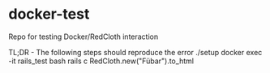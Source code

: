 # docker-test
Repo for testing Docker/RedCloth interaction

TL;DR - The following steps should reproduce the error
    ./setup
    docker exec -it rails_test bash
    rails c
    RedCloth.new("Fübar").to_html
